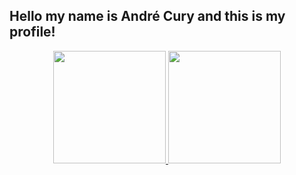 ## Hello my name is André Cury and this is my profile!
<div align="center">
  <a href="https://github.com/oCury">
  <img height="180em" src="https://github-readme-stats.vercel.app/api?username=oCury&show_icons=true&theme=dark&include_all_commits=true&count_private=true"/>
  <img height="180em" src="https://github-readme-stats.vercel.app/api/top-langs/?username=oCury&layout=compact&langs_count=7&theme=dark"/>
</div>
